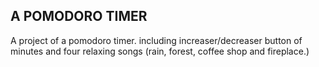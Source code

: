 ## A POMODORO TIMER

A project of a pomodoro timer. including increaser/decreaser button of minutes and four relaxing songs (rain, forest, coffee shop and fireplace.)
